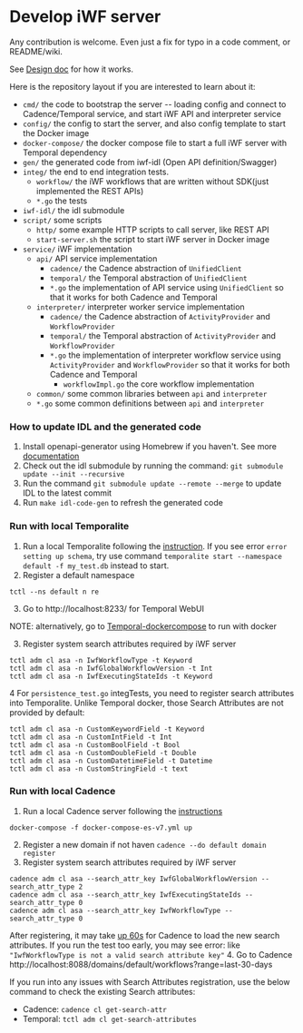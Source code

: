 # Develop iWF server

Any contribution is welcome. Even just a fix for typo in a code comment, or README/wiki.

See [Design doc](https://docs.google.com/document/d/1BpJuHf67ibaOWmN_uWw_pbrBVyb6U1PILXyzohxA5Ms/edit) for how it works.

Here is the repository layout if you are interested to learn about it:

* `cmd/` the code to bootstrap the server -- loading config and connect to Cadence/Temporal service, and start iWF API and interpreter service
* `config/` the config to start the server, and also config template to start the Docker image
* `docker-compose/` the docker compose file to start a full iWF server with Temporal dependency
* `gen/` the generated code from iwf-idl (Open API definition/Swagger)
* `integ/` the end to end integration tests.
    * `workflow/` the iWF workflows that are written without SDK(just implemented the REST APIs)
    * `*.go` the tests
* `iwf-idl/` the idl submodule
* `script/` some scripts
    * `http/` some example HTTP scripts to call server, like REST API
    * `start-server.sh` the script to start iWF server in Docker image
* `service/` iWF implementation
    * `api/` API service implementation
        * `cadence/` the Cadence abstraction of `UnifiedClient`
        * `temporal/` the Temporal abstraction of `UnifiedClient`
        * `*.go` the implementation of API service using `UnifiedClient` so that it works for both Cadence and Temporal
    * `interpreter/` interpreter worker service implementation
        * `cadence/` the Cadence abstraction of `ActivityProvider` and `WorkflowProvider`
        * `temporal/` the Temporal abstraction of `ActivityProvider` and `WorkflowProvider`
        * `*.go` the implementation of interpreter workflow service using `ActivityProvider` and `WorkflowProvider` so that it works for both Cadence and Temporal
            * `workflowImpl.go` the core workflow implementation
    * `common/` some common libraries between `api` and `interpreter`
    * `*.go` some common definitions between `api` and `interpreter`

### How to update IDL and the generated code
1. Install openapi-generator using Homebrew if you haven't. See more [documentation](https://openapi-generator.tech/docs/installation)
2. Check out the idl submodule by running the command: `git submodule update --init --recursive`
3. Run the command `git submodule update --remote --merge` to update IDL to the latest commit
4. Run `make idl-code-gen` to refresh the generated code


### Run with local Temporalite
1. Run a local Temporalite following the [instruction](https://github.com/temporalio/temporalite). If you see error `error setting up schema`, try use command `temporalite start --namespace default -f my_test.db` instead to start.
2. Register a default namespace
```shell
tctl --ns default n re
```
3. Go to http://localhost:8233/ for Temporal WebUI

NOTE: alternatively, go to [Temporal-dockercompose](https://github.com/temporalio/docker-compose) to run with docker

3. Register system search attributes required by iWF server
```shell
tctl adm cl asa -n IwfWorkflowType -t Keyword
tctl adm cl asa -n IwfGlobalWorkflowVersion -t Int
tctl adm cl asa -n IwfExecutingStateIds -t Keyword

```
4 For `persistence_test.go` integTests, you need to register search attributes into Temporalite. Unlike Temporal docker, those Search Attributes are not provided by default:
```shell
tctl adm cl asa -n CustomKeywordField -t Keyword
tctl adm cl asa -n CustomIntField -t Int
tctl adm cl asa -n CustomBoolField -t Bool
tctl adm cl asa -n CustomDoubleField -t Double
tctl adm cl asa -n CustomDatetimeField -t Datetime
tctl adm cl asa -n CustomStringField -t text
```

### Run with local Cadence
1. Run a local Cadence server following the [instructions](https://github.com/uber/cadence/tree/master/docker)
```
docker-compose -f docker-compose-es-v7.yml up
```
2. Register a new domain if not haven `cadence --do default domain register`
3. Register system search attributes required by iWF server
```
cadence adm cl asa --search_attr_key IwfGlobalWorkflowVersion --search_attr_type 2
cadence adm cl asa --search_attr_key IwfExecutingStateIds --search_attr_type 0
cadence adm cl asa --search_attr_key IwfWorkflowType --search_attr_type 0
```
After registering, it may take [up 60s](https://github.com/uber/cadence/blob/d618e32ac5ea05c411cca08c3e4859e800daa1e0/docker/config_template.yaml#L286) for Cadence to load the new search attributes. If you run the test too early, you may see error:
 like `"IwfWorkflowType is not a valid search attribute key"`
4. Go to Cadence http://localhost:8088/domains/default/workflows?range=last-30-days

If you run into any issues with Search Attributes registration, use the below command to check the existing Search attributes:

* Cadence: `cadence cl get-search-attr`
* Temporal: `tctl adm cl get-search-attributes`

